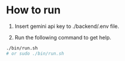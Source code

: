 # How to run

1. Insert gemini api key to ./backend/.env file.

2. Run the following command to get help.

```bash
./bin/run.sh
# or sudo ./bin/run.sh
```